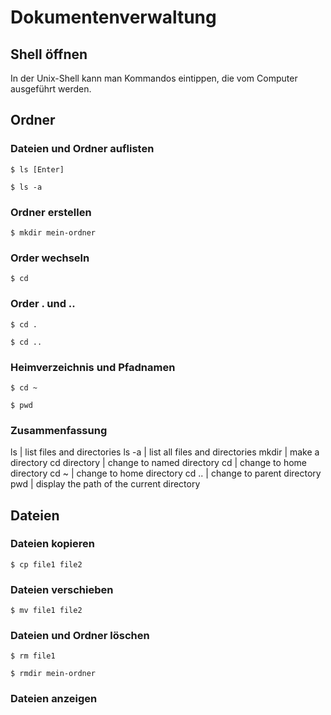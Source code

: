 # Dokumentenverwaltung

## Shell öffnen
In der Unix-Shell kann man Kommandos eintippen, die vom Computer ausgeführt werden.

## Ordner

### Dateien und Ordner auflisten

```
$ ls [Enter]
```

```
$ ls -a
```

### Ordner erstellen

```
$ mkdir mein-ordner
```

### Order wechseln
```
$ cd
```

### Order . und ..

```
$ cd .
```

```
$ cd ..
```

### Heimverzeichnis und Pfadnamen

```
$ cd ~ 
```

```
$ pwd 
```



### Zusammenfassung

ls				|			list files and directories
ls -a			|			list all files and directories
mkdir			|			make a directory
cd directory	|			change to named directory
cd				|			change to home directory
cd ~			|			change to home directory
cd ..			|			change to parent directory
pwd				|			display the path of the current directory


## Dateien 
### Dateien kopieren

```
$ cp file1 file2
```
### Dateien verschieben
```
$ mv file1 file2
```

### Dateien und Ordner löschen

```
$ rm file1
```

```
$ rmdir mein-ordner
```
### Dateien anzeigen


